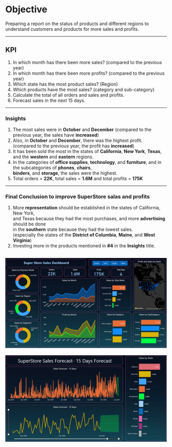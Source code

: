 # Objective
Preparing a report on the status of products and different regions to understand customers and products for more sales and profits.

--------------------------------------------------------------------------------------------

## KPI

1. In which month has there been more sales? (compared to the previous year)
2. In which month has there been more profits? (compared to the previous year)
3. Which state has the most product sales? (Region)
4. Which products have the most sales? (category and sub-category)
5. Calculate the total of all orders and sales and profits.
6. Forecast sales in the next 15 days.

--------------------------------------------------------------------------------------------

### Insights

1. The most sales were in **October** and **December** (compared to the previous year, the sales have **increased**)
2. Also, in **October** and **December**, there was the highest profit. \
   (compared to the previous year, the profit has **increased**)
3. It has been sold the most in the states of **California**, **New York**, **Texas**, and the **western** and **eastern** regions.
4. In the categories of **office supplies**, **technology**, and **furniture**, and in the subcategories of **phones**, **chairs**, \
   **binders**, and **storage**, the sales were the highest.
5. Total orders = **22K**, total sales = **1.6M** and total profits = **175K**

--------------------------------------------------------------------------------------------

### Final Conclusion to improve SuperStore salas and profits

1. More **representation** should be established in the states of California, New York, \
   and Texas because they had the most purchases, and more **advertising** should be done \
   in the **southern** state because they had the lowest sales. \
   (especially the states of the **District of Columbia**, **Maine**, and **West Virginia**)
3. Investing more in the products mentioned in **#4** in the **Insights** title.

![SuperStore_Sales_Dashboard Preview](https://github.com/REXITOR/SuperStore_Sales_Dashboard/blob/master/Preview/1-PNG%20project%20preview.png)
--------------------------------------------------------------------------------------------
![Forecasting_Preview](https://github.com/REXITOR/SuperStore_Sales_Dashboard/blob/master/Preview/2-PNG%20project%20preview.png)

